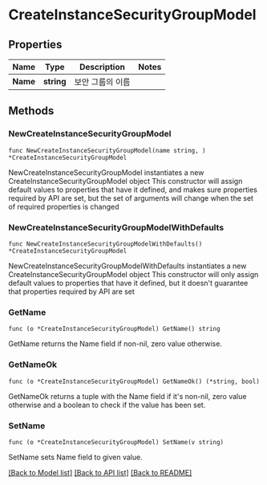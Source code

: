 # CreateInstanceSecurityGroupModel

## Properties

Name | Type | Description | Notes
------------ | ------------- | ------------- | -------------
**Name** | **string** | 보안 그룹의 이름 | 

## Methods

### NewCreateInstanceSecurityGroupModel

`func NewCreateInstanceSecurityGroupModel(name string, ) *CreateInstanceSecurityGroupModel`

NewCreateInstanceSecurityGroupModel instantiates a new CreateInstanceSecurityGroupModel object
This constructor will assign default values to properties that have it defined,
and makes sure properties required by API are set, but the set of arguments
will change when the set of required properties is changed

### NewCreateInstanceSecurityGroupModelWithDefaults

`func NewCreateInstanceSecurityGroupModelWithDefaults() *CreateInstanceSecurityGroupModel`

NewCreateInstanceSecurityGroupModelWithDefaults instantiates a new CreateInstanceSecurityGroupModel object
This constructor will only assign default values to properties that have it defined,
but it doesn't guarantee that properties required by API are set

### GetName

`func (o *CreateInstanceSecurityGroupModel) GetName() string`

GetName returns the Name field if non-nil, zero value otherwise.

### GetNameOk

`func (o *CreateInstanceSecurityGroupModel) GetNameOk() (*string, bool)`

GetNameOk returns a tuple with the Name field if it's non-nil, zero value otherwise
and a boolean to check if the value has been set.

### SetName

`func (o *CreateInstanceSecurityGroupModel) SetName(v string)`

SetName sets Name field to given value.



[[Back to Model list]](../README.md#documentation-for-models) [[Back to API list]](../README.md#documentation-for-api-endpoints) [[Back to README]](../README.md)


